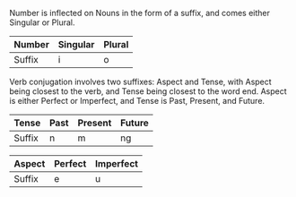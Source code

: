Number is inflected on Nouns in the form of a suffix, and comes either Singular or Plural.

Number|Singular|Plural
------|--------|------
Suffix|i|o

Verb conjugation involves two suffixes: Aspect and Tense, with Aspect being closest to the verb, and Tense being closest to the word end. Aspect is either Perfect or Imperfect, and Tense is Past, Present, and Future.

Tense|Past|Present|Future
----|--------|--------|------|
Suffix|n|m|ng

Aspect|Perfect|Imperfect
-----|-------|----------
Suffix|e|u
